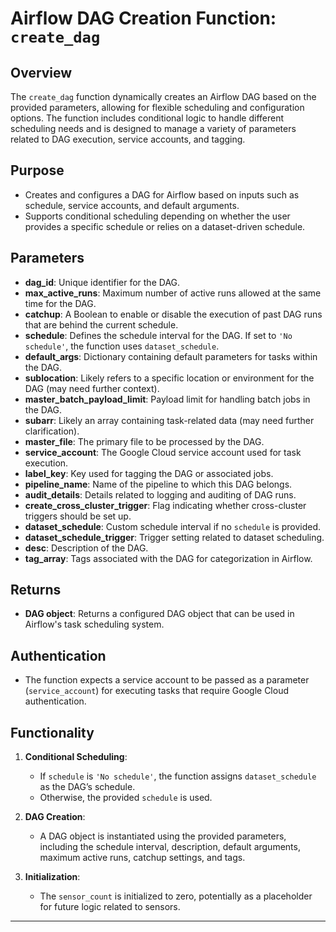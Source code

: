 # Airflow DAG Creation Function: `create_dag`

## Overview
The `create_dag` function dynamically creates an Airflow DAG based on the provided parameters, allowing for flexible scheduling and configuration options. The function includes conditional logic to handle different scheduling needs and is designed to manage a variety of parameters related to DAG execution, service accounts, and tagging.

## Purpose
- Creates and configures a DAG for Airflow based on inputs such as schedule, service accounts, and default arguments.
- Supports conditional scheduling depending on whether the user provides a specific schedule or relies on a dataset-driven schedule.

## Parameters
- **dag_id**: Unique identifier for the DAG.
- **max_active_runs**: Maximum number of active runs allowed at the same time for the DAG.
- **catchup**: A Boolean to enable or disable the execution of past DAG runs that are behind the current schedule.
- **schedule**: Defines the schedule interval for the DAG. If set to `'No schedule'`, the function uses `dataset_schedule`.
- **default_args**: Dictionary containing default parameters for tasks within the DAG.
- **sublocation**: Likely refers to a specific location or environment for the DAG (may need further context).
- **master_batch_payload_limit**: Payload limit for handling batch jobs in the DAG.
- **subarr**: Likely an array containing task-related data (may need further clarification).
- **master_file**: The primary file to be processed by the DAG.
- **service_account**: The Google Cloud service account used for task execution.
- **label_key**: Key used for tagging the DAG or associated jobs.
- **pipeline_name**: Name of the pipeline to which this DAG belongs.
- **audit_details**: Details related to logging and auditing of DAG runs.
- **create_cross_cluster_trigger**: Flag indicating whether cross-cluster triggers should be set up.
- **dataset_schedule**: Custom schedule interval if no `schedule` is provided.
- **dataset_schedule_trigger**: Trigger setting related to dataset scheduling.
- **desc**: Description of the DAG.
- **tag_array**: Tags associated with the DAG for categorization in Airflow.

## Returns
- **DAG object**: Returns a configured DAG object that can be used in Airflow's task scheduling system.

## Authentication
- The function expects a service account to be passed as a parameter (`service_account`) for executing tasks that require Google Cloud authentication.

## Functionality
1. **Conditional Scheduling**:
   - If `schedule` is `'No schedule'`, the function assigns `dataset_schedule` as the DAG’s schedule.
   - Otherwise, the provided `schedule` is used.
   
2. **DAG Creation**:
   - A DAG object is instantiated using the provided parameters, including the schedule interval, description, default arguments, maximum active runs, catchup settings, and tags.
   
3. **Initialization**:
   - The `sensor_count` is initialized to zero, potentially as a placeholder for future logic related to sensors.

---

